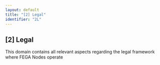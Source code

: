 ```yaml
---
layout: default
title: "[2] Legal"
identifier: "2L"
---
```


## [2] Legal

This domain contains all relevant aspects regarding the legal framework where FEGA Nodes operate
